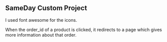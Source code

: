 ## SameDay Custom Project

I used font awesome for the icons.

When the order_id of a product is clicked, it redirects to a page which gives more information about that order.